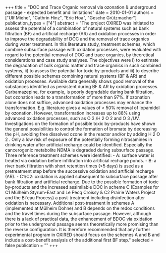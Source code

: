 +++
title = "DOC and Trace Organic removal via ozonation & underground passage - expected benefit and limitations"
date = 2010-01-01
authors = ["Ulf Miehe", "Cathrin Hinz", "Eric Hoa", "Gesche Grützmacher"]
publication_types = ["4"]
abstract = "The project OXIRED was initiated to assess the potential of a combination of natural systems such as bank filtration (BF) and artificial recharge (AR) and oxidation processes in order to improve the degradability of DOC and the removal of trace organics during water treatment. In this literature study, treatment schemes, which combine subsurface passage with oxidation processes, were evaluated with regard to the potential removal of DOC and trace organics, by theoretical considerations and case study analyses. The objectives were i) to estimate the degradation of bulk organic matter and trace organics in such combined systems, ii) to assess the potential for toxic by-products and iii) to describe different possible schemes combining natural systems (BF & AR) and oxidation processes. Available data generally shows good removal of the substances identified as persistent during BF & AR by oxidation processes. Carbamazepine, for example, is poorly degradable during bank filtration, but ozonation leads to a transformation of more than 97%. If ozonation alone does not suffice, advanced oxidation processes may enhance the transformation. E.g. literature gives a values of < 50% removal of Iopamidol by ozonation. However, transformation increases up to 88% using advanced oxidation processes, such as O 3 /H 2 O 2  and O 3 /UV. Investigations on the formation of possible toxic by-products have shown the general possibilities to control the formation of bromate by decreasing the pH, avoiding free dissolved ozone in the reactor and/or by adding H 2 O 2 . Only a low risk of exposure of the potentially forming nitrosamines in drinking water after artificial recharge could be identified. Especially the cancerogenic metabolite NDMA is degraded during subsurface passage. Three reference treatment schemes were identified: - A: surface water is treated via oxidation before infiltration into artificial recharge ponds. - B: a river bank filtration with short retention times (<5 days) is used as a pretreatment step before the successive oxidation and artificial recharge (AR). - C1/C2: oxidation is applied subsequent to subsurface passage after bank filtration and artificial recharge. Due to the possible formation of toxic by-products and the increased assimilable DOC in scheme C (Examples for C1 Mülheim Styrum-East and Le Pecq Croissy & C2 Prairie Waters Project and the Bi´eau Process) a post-treatment including disinfection after oxidation is necessary. Additional post-treatment in schemes A (implemented at Mülheim Dohne) and B depends on the redox conditions and the travel times during the subsurface passage. However, although there is a lack of practical data, the enhancement of BDOC via oxidation prior to the underground passage seems theoretically more promising than the reverse configuration. It is therefore recommended that any further experimental program in OXIRED should focus on the schemes A and B and include a cost-benefit analysis of the additional first BF step."
selected = false
publication = ""
+++

